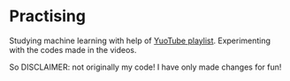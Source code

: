 ﻿# Practising

Studying machine learning with help of [YuoTube playlist](https://www.youtube.com/playlist?list=PLQVvvaa0QuDfKTOs3Keq_kaG2P55YRn5v). Experimenting with the codes made in the videos. 

So DISCLAIMER: not originally my code! I have only made changes for fun!
